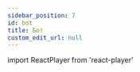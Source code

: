 ```yaml
---
sidebar_position: 7
id: bot
title: Бот
custom_edit_url: null
---
```

import ReactPlayer from 'react-player'

